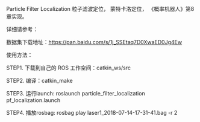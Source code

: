 
Particle Filter Localization 粒子滤波定位， 蒙特卡洛定位， 《概率机器人》第8章实现。

详细请参考：

数据集下载地址：https://pan.baidu.com/s/1j_SSEtaq7D0XwaED0Jg4Ew

使用方法：

STEP1. 下载到自己的 ROS 工作空间：catkin_ws/src

STEP2. 编译：catkin_make

STEP3. 运行launch: roslaunch particle_filter_localization pf_localization.launch

STEP4. 播放rosbag: rosbag play laser1_2018-07-14-17-31-41.bag -r 2
